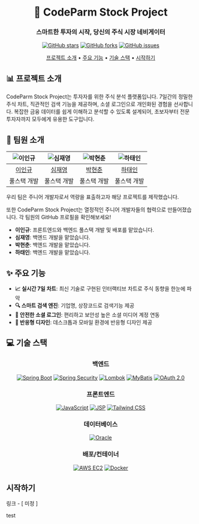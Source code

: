 
<div align="center">

# 🚀 CodeParm Stock Project


### 스마트한 투자의 시작, 당신의 주식 시장 네비게이터

[![GitHub stars](https://img.shields.io/github/stars/Inkyu-Lee/TeamProject)](https://github.com/codeparm/stock-project/stargazers)
[![GitHub forks](https://img.shields.io/github/forks/Inkyu-Lee/TeamProject)](https://github.com/codeparm/stock-project/network/members)
[![GitHub issues](https://img.shields.io/github/issues/Inkyu-Lee/TeamProject)](https://github.com/codeparm/stock-project/issues)

[프로젝트 소개](#-프로젝트-소개) • [주요 기능](#-주요-기능) • [기술 스택](#-기술-스택) • [시작하기](#시작하기)

</div>

## 📊 프로젝트 소개

CodeParm Stock Project는 투자자를 위한 주식 분석 플랫폼입니다. 7일간의 정밀한 주식 차트, 직관적인 검색 기능을 제공하며, 소셜 로그인으로 개인화된 경험을 선사합니다. 복잡한 금융 데이터를 쉽게 이해하고 분석할 수 있도록 설계되어, 초보자부터 전문 투자자까지 모두에게 유용한 도구입니다.


## 👥 팀원 소개

<div align="center">

| ![이인규](https://github.com/inkyu-lee.png?size=100) | ![심재영](https://github.com/ccatt94.png?size=100) | ![박현춘](https://github.com/hamjung6) | ![하태인](https://github.com/hataein54) |
|:-------------------------------------------------:|:-----------------------------------------------:|:-----------------------------------------------:|:------------------------------------:|
|         [이인규](https://github.com/inkyu-lee)          |      [심재영](https://github.com/ccatt94)       |       [박현춘](https://github.com/hamjung6)        | [하태인](https://github.com/hataein54)  |
|                      풀스택 개발                       |                     풀스택 개발                      |                    풀스택 개발                    |               풀스택 개발               |

</div>

우리 팀은 주니어 개발자로서 역량을 표출하고자 해당 프로젝트를 제작했습니다.

또한 CodeParm Stock Project는 열정적인 주니어 개발자들의 협력으로 만들어졌습니다. 각 팀원의 GitHub 프로필을 확인해보세요!

- **이인규**: 프론트엔드와 백엔드 풀스택 개발 및 배포를 맡았습니다.
- **심재영**: 백엔드 개발을 맡았습니다.
- **박현춘**: 백엔드 개발을 맡았습니다.
- **하태인**: 백엔드 개발을 맡았습니다.



## ✨ 주요 기능

- **📈 실시간 7일 차트**: 최신 기술로 구현된 인터랙티브 차트로 주식 동향을 한눈에 파악
- **🔍 스마트 검색 엔진**: 기업명, 상장코드로 검색기능 제공
- **🔐 안전한 소셜 로그인**: 편리하고 보안성 높은 소셜 미디어 계정 연동
- **📱 반응형 디자인**: 데스크톱과 모바일 환경에 반응형 디자인 제공

## 💻 기술 스택

<div align="center">

### 백엔드
[![Spring Boot](https://img.shields.io/badge/Spring%20Boot-6DB33F?style=for-the-badge&logo=spring-boot&logoColor=white)](https://spring.io/projects/spring-boot)
[![Spring Security](https://img.shields.io/badge/Spring%20Security-6DB33F?style=for-the-badge&logo=spring-security&logoColor=white)](https://spring.io/projects/spring-security)
[![Lombok](https://img.shields.io/badge/Lombok-BC4521?style=for-the-badge&logo=lombok&logoColor=white)](https://projectlombok.org/)
[![MyBatis](https://img.shields.io/badge/MyBatis-000000?style=for-the-badge&logo=mybatis&logoColor=white)](https://mybatis.org/mybatis-3/)
[![OAuth 2.0](https://img.shields.io/badge/OAuth%202.0-000000?style=for-the-badge&logo=oauth&logoColor=white)](https://oauth.net/2/)

### 프론트엔드
[![JavaScript](https://img.shields.io/badge/JavaScript-F7DF1E?style=for-the-badge&logo=javascript&logoColor=black)](https://developer.mozilla.org/en-US/docs/Web/JavaScript)
[![JSP](https://img.shields.io/badge/JSP-007396?style=for-the-badge&logo=java&logoColor=white)](https://www.oracle.com/java/technologies/jspt.html)
[![Tailwind CSS](https://img.shields.io/badge/Tailwind%20CSS-38B2AC?style=for-the-badge&logo=tailwind-css&logoColor=white)](https://tailwindcss.com/)

### 데이터베이스
[![Oracle](https://img.shields.io/badge/Oracle-F80000?style=for-the-badge&logo=oracle&logoColor=white)](https://www.oracle.com/database/)

### 배포/컨테이너
[![AWS EC2](https://img.shields.io/badge/AWS%20EC2-232F3E?style=for-the-badge&logo=amazon-aws&logoColor=white)](https://aws.amazon.com/ec2/)
[![Docker](https://img.shields.io/badge/Docker-2496ED?style=for-the-badge&logo=docker&logoColor=white)](https://www.docker.com/)

</div>

## 시작하기

링크 - [ 미정 ]

test
